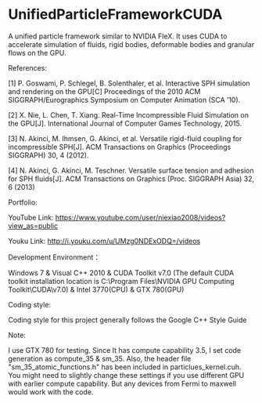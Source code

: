 # UnifiedParticleFrameworkCUDA
A unified particle framework similar to NVIDIA FleX. It uses CUDA to accelerate simulation of fluids, rigid bodies, deformable bodies and granular flows on the GPU.

References:

[1] P. Goswami, P. Schlegel, B. Solenthaler, et al. Interactive SPH simulation and rendering on the GPU[C] Proceedings of the 2010 ACM SIGGRAPH/Eurographics Symposium on Computer Animation (SCA ’10).

[2] X. Nie, L. Chen, T. Xiang. Real-Time Incompressible Fluid Simulation on the GPU[J]. International Journal of Computer Games Technology, 2015.

[3] N. Akinci, M. Ihmsen, G. Akinci, et al. Versatile rigid-fluid coupling for incompressible SPH[J]. ACM Transactions on Graphics (Proceedings SIGGRAPH) 30, 4 (2012).

[4] N. Akinci, G. Akinci, M. Teschner. Versatile surface tension and adhesion for SPH fluids[J]. ACM Transactions on
Graphics (Proc. SIGGRAPH Asia) 32, 6 (2013)

Portfolio:

YouTube Link: https://www.youtube.com/user/niexiao2008/videos?view_as=public

Youku Link: http://i.youku.com/u/UMzg0NDExODQ=/videos
    
Development Environment：

Windows 7 & Visual C++ 2010 & CUDA Toolkit v7.0 (The default CUDA toolkit installation location is C:\Program Files\NVIDIA GPU Computing Toolkit\CUDA\v7.0) & Intel 3770(CPU) & GTX 780(GPU)

Coding style:

Coding style for this project generally follows the Google C++ Style Guide 

Note:

I use GTX 780 for testing. Since It has compute capability 3.5, I set code generation as compute_35 & sm_35. Also, the header file "sm_35_atomic_functions.h" has been included in particlues_kernel.cuh. You might need to slightly change these settings if you use different GPU with earlier compute capability. But any devices from Fermi to maxwell would work with the code.

